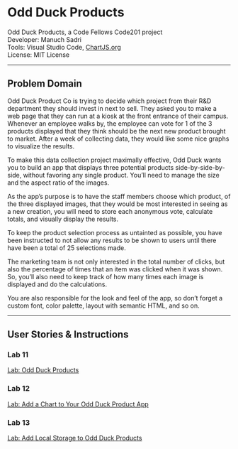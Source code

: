 # Odd Duck Products

Odd Duck Products, a Code Fellows Code201 project  
Developer: Manuch Sadri  
Tools: Visual Studio Code, [ChartJS.org](https://www.chartjs.org/docs/latest/getting-started/)  
License: MIT License  

---

## Problem Domain

Odd Duck Product Co is trying to decide which project from their R&D department they should invest in next to sell. They asked you to make a web page that they can run at a kiosk at the front entrance of their campus. Whenever an employee walks by, the employee can vote for 1 of the 3 products displayed that they think should be the next new product brought to market. After a week of collecting data, they would like some nice graphs to visualize the results.

To make this data collection project maximally effective, Odd Duck wants you to build an app that displays three potential products side-by-side-by-side, without favoring any single product. You’ll need to manage the size and the aspect ratio of the images.

As the app’s purpose is to have the staff members choose which product, of the three displayed images, that they would be most interested in seeing as a new creation, you will need to store each anonymous vote, calculate totals, and visually display the results.

To keep the product selection process as untainted as possible, you have been instructed to not allow any results to be shown to users until there have been a total of 25 selections made.

The marketing team is not only interested in the total number of clicks, but also the percentage of times that an item was clicked when it was shown. So, you’ll also need to keep track of how many times each image is displayed and do the calculations.

You are also responsible for the look and feel of the app, so don’t forget a custom font, color palette, layout with semantic HTML, and so on.

---

## User Stories & Instructions

### Lab 11

[Lab: Odd Duck Products](https://codefellows.github.io/code-201-guide/curriculum/class-11/lab/)

### Lab 12

[Lab: Add a Chart to Your Odd Duck Product App](https://codefellows.github.io/code-201-guide/curriculum/class-12/lab/)

### Lab 13

[Lab: Add Local Storage to Odd Duck Products](https://canvas.instructure.com/courses/4898184/assignments/30604022)
